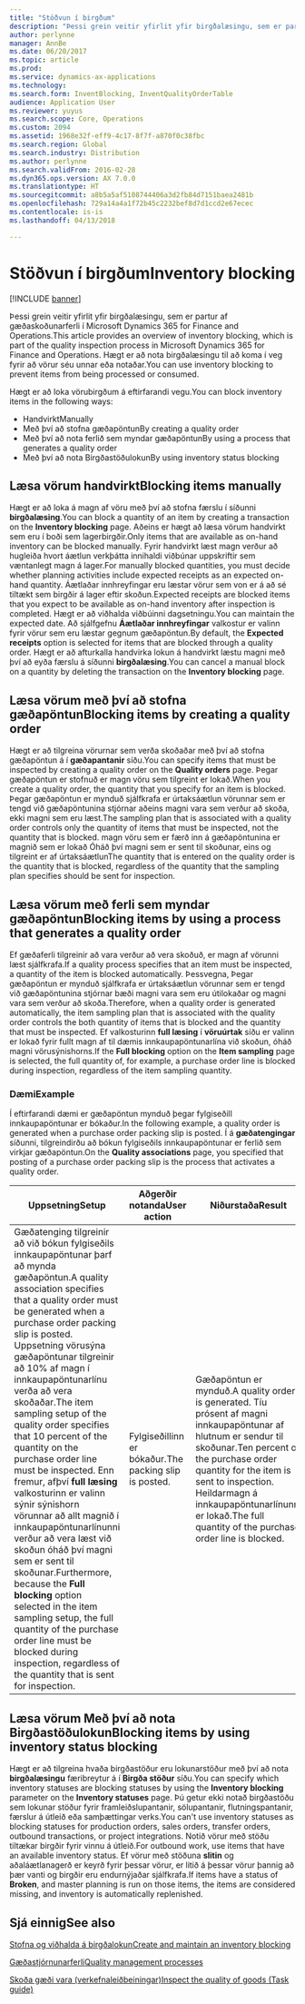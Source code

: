```yaml
---
title: "Stöðvun í birgðum"
description: "Þessi grein veitir yfirlit yfir birgðalæsingu, sem er partur af gæðaskoðunarferli í Microsoft Dynamics 365 for Finance and Operations. Hægt er að nota birgðalæsingu til að koma í veg fyrir að vörur séu unnar eða notaðar."
author: perlynne
manager: AnnBe
ms.date: 06/20/2017
ms.topic: article
ms.prod: 
ms.service: dynamics-ax-applications
ms.technology: 
ms.search.form: InventBlocking, InventQualityOrderTable
audience: Application User
ms.reviewer: yuyus
ms.search.scope: Core, Operations
ms.custom: 2094
ms.assetid: 1968e32f-eff9-4c17-8f7f-a870f0c38fbc
ms.search.region: Global
ms.search.industry: Distribution
ms.author: perlynne
ms.search.validFrom: 2016-02-28
ms.dyn365.ops.version: AX 7.0.0
ms.translationtype: HT
ms.sourcegitcommit: a8b5a5af5108744406a3d2fb84d7151baea2481b
ms.openlocfilehash: 729a14a4a1f72b45c2232bef8d7d1ccd2e67ecec
ms.contentlocale: is-is
ms.lasthandoff: 04/13/2018

---
```


# <a name="inventory-blocking"></a><span data-ttu-id="98642-104">Stöðvun í birgðum</span><span class="sxs-lookup"><span data-stu-id="98642-104">Inventory blocking</span></span>

[!INCLUDE [banner](../includes/banner.md)]

<span data-ttu-id="98642-105">Þessi grein veitir yfirlit yfir birgðalæsingu, sem er partur af gæðaskoðunarferli í Microsoft Dynamics 365 for Finance and Operations.</span><span class="sxs-lookup"><span data-stu-id="98642-105">This article provides an overview of inventory blocking, which is part of the quality inspection process in Microsoft Dynamics 365 for Finance and Operations.</span></span> <span data-ttu-id="98642-106">Hægt er að nota birgðalæsingu til að koma í veg fyrir að vörur séu unnar eða notaðar.</span><span class="sxs-lookup"><span data-stu-id="98642-106">You can use inventory blocking to prevent items from being processed or consumed.</span></span>

<span data-ttu-id="98642-107">Hægt er að loka vörubirgðum á eftirfarandi vegu.</span><span class="sxs-lookup"><span data-stu-id="98642-107">You can block inventory items in the following ways:</span></span>
-   <span data-ttu-id="98642-108">Handvirkt</span><span class="sxs-lookup"><span data-stu-id="98642-108">Manually</span></span>
-   <span data-ttu-id="98642-109">Með því að stofna gæðapöntun</span><span class="sxs-lookup"><span data-stu-id="98642-109">By creating a quality order</span></span>
-   <span data-ttu-id="98642-110">Með því að nota ferlið sem myndar gæðapöntun</span><span class="sxs-lookup"><span data-stu-id="98642-110">By using a process that generates a quality order</span></span>
-   <span data-ttu-id="98642-111">Með því að nota Birgðastöðulokun</span><span class="sxs-lookup"><span data-stu-id="98642-111">By using inventory status blocking</span></span>

## <a name="blocking-items-manually"></a><span data-ttu-id="98642-112">Læsa vörum handvirkt</span><span class="sxs-lookup"><span data-stu-id="98642-112">Blocking items manually</span></span>
<span data-ttu-id="98642-113">Hægt er að loka á magn af vöru með því að stofna færslu í síðunni **birgðalæsing**.</span><span class="sxs-lookup"><span data-stu-id="98642-113">You can block a quantity of an item by creating a transaction on the **Inventory blocking** page.</span></span> <span data-ttu-id="98642-114">Aðeins er hægt að læsa vörum handvirkt sem eru í boði sem lagerbirgðir.</span><span class="sxs-lookup"><span data-stu-id="98642-114">Only items that are available as on-hand inventory can be blocked manually.</span></span> <span data-ttu-id="98642-115">Fyrir handvirkt læst magn verður að hugleiða hvort áætlun verkþátta innihaldi viðbúnar uppskriftir sem væntanlegt magn á lager.</span><span class="sxs-lookup"><span data-stu-id="98642-115">For manually blocked quantities, you must decide whether planning activities include expected receipts as an expected on-hand quantity.</span></span> <span data-ttu-id="98642-116">Áætlaðar innhreyfingar eru læstar vörur sem von er á að sé tiltækt sem birgðir á lager eftir skoðun.</span><span class="sxs-lookup"><span data-stu-id="98642-116">Expected receipts are blocked items that you expect to be available as on-hand inventory after inspection is completed.</span></span> <span data-ttu-id="98642-117">Hægt er að viðhalda viðbúinni dagsetningu.</span><span class="sxs-lookup"><span data-stu-id="98642-117">You can maintain the expected date.</span></span> <span data-ttu-id="98642-118">Að sjálfgefnu **Áætlaðar innhreyfingar** valkostur er valinn fyrir vörur sem eru læstar gegnum gæðapöntun.</span><span class="sxs-lookup"><span data-stu-id="98642-118">By default, the **Expected receipts** option is selected for items that are blocked through a quality order.</span></span> <span data-ttu-id="98642-119">Hægt er að afturkalla handvirka lokun á handvirkt læstu magni með því að eyða færslu á síðunni **birgðalæsing**.</span><span class="sxs-lookup"><span data-stu-id="98642-119">You can cancel a manual block on a quantity by deleting the transaction on the **Inventory blocking** page.</span></span>

## <a name="blocking-items-by-creating-a-quality-order"></a><span data-ttu-id="98642-120">Læsa vörum með því að stofna gæðapöntun</span><span class="sxs-lookup"><span data-stu-id="98642-120">Blocking items by creating a quality order</span></span>
<span data-ttu-id="98642-121">Hægt er að tilgreina vörurnar sem verða skoðaðar með því að stofna gæðapöntun á í **gæðapantanir** síðu.</span><span class="sxs-lookup"><span data-stu-id="98642-121">You can specify items that must be inspected by creating a quality order on the **Quality orders** page.</span></span> <span data-ttu-id="98642-122">Þegar gæðapöntun er stofnuð er magn vöru sem tilgreint er lokað.</span><span class="sxs-lookup"><span data-stu-id="98642-122">When you create a quality order, the quantity that you specify for an item is blocked.</span></span> <span data-ttu-id="98642-123">Þegar gæðapöntun er mynduð sjálfkrafa er úrtaksáætlun vörunnar sem er tengd við gæðapöntunina stjórnar aðeins magni vara sem verður að skoða, ekki magni sem eru læst.</span><span class="sxs-lookup"><span data-stu-id="98642-123">The sampling plan that is associated with a quality order controls only the quantity of items that must be inspected, not the quantity that is blocked.</span></span> <span data-ttu-id="98642-124">magn vöru sem er færð inn á gæðapöntunina er magnið sem er lokað Óháð því magni sem er sent til skoðunar, eins og tilgreint er af úrtaksáætlun</span><span class="sxs-lookup"><span data-stu-id="98642-124">The quantity that is entered on the quality order is the quantity that is blocked, regardless of the quantity that the sampling plan specifies should be sent for inspection.</span></span>

## <a name="blocking-items-by-using-a-process-that-generates-a-quality-order"></a><span data-ttu-id="98642-125">Læsa vörum með ferli sem myndar gæðapöntun</span><span class="sxs-lookup"><span data-stu-id="98642-125">Blocking items by using a process that generates a quality order</span></span>
<span data-ttu-id="98642-126">Ef gæðaferli tilgreinir að vara verður að vera skoðuð, er magn af vörunni læst sjálfkrafa.</span><span class="sxs-lookup"><span data-stu-id="98642-126">If a quality process specifies that an item must be inspected, a quantity of the item is blocked automatically.</span></span> <span data-ttu-id="98642-127">Þessvegna, Þegar gæðapöntun er mynduð sjálfkrafa er úrtaksáætlun vörunnar sem er tengd við gæðapöntunina stjórnar bæði magni vara sem eru útilokaðar og magni vara sem verður að skoða.</span><span class="sxs-lookup"><span data-stu-id="98642-127">Therefore, when a quality order is generated automatically, the item sampling plan that is associated with the quality order controls the both quantity of items that is blocked and the quantity that must be inspected.</span></span> <span data-ttu-id="98642-128">Ef valkosturinn **full læsing** í **vöruúrtak** síðu er valinn er lokað fyrir fullt magn af til dæmis innkaupapöntunarlína við skoðun, óháð magni vörusýnishorns.</span><span class="sxs-lookup"><span data-stu-id="98642-128">If the **Full blocking** option on the **Item sampling** page is selected, the full quantity of, for example, a purchase order line is blocked during inspection, regardless of the item sampling quantity.</span></span>
### <a name="example"></a><span data-ttu-id="98642-129">Dæmi</span><span class="sxs-lookup"><span data-stu-id="98642-129">Example</span></span>

<span data-ttu-id="98642-130">Í eftirfarandi dæmi er gæðapöntun mynduð þegar fylgiseðill innkaupapöntunar er bókaður.</span><span class="sxs-lookup"><span data-stu-id="98642-130">In the following example, a quality order is generated when a purchase order packing slip is posted.</span></span> <span data-ttu-id="98642-131">Í á **gæðatengingar** síðunni, tilgreindirðu að bókun fylgiseðils innkaupapöntunar er ferlið sem virkjar gæðapöntun.</span><span class="sxs-lookup"><span data-stu-id="98642-131">On the **Quality associations** page, you specified that posting of a purchase order packing slip is the process that activates a quality order.</span></span>

|<span data-ttu-id="98642-132">Uppsetning</span><span class="sxs-lookup"><span data-stu-id="98642-132">Setup</span></span>                                                                     |<span data-ttu-id="98642-133">Aðgerðir notanda</span><span class="sxs-lookup"><span data-stu-id="98642-133">User action</span></span>                 |<span data-ttu-id="98642-134">Niðurstaða</span><span class="sxs-lookup"><span data-stu-id="98642-134">Result</span></span>             |
|--------------------------------------------------------------------------|----------------------------|-------------------|
| <span data-ttu-id="98642-135">Gæðatenging tilgreinir að við bókun fylgiseðils innkaupapöntunar þarf að mynda gæðapöntun.</span><span class="sxs-lookup"><span data-stu-id="98642-135">A quality association specifies that a quality order must be generated when a purchase order packing slip is posted.</span></span> <span data-ttu-id="98642-136">Uppsetning vörusýna gæðapöntunar tilgreinir að 10% af magn í innkaupapöntunarlínu verða að vera skoðaðar.</span><span class="sxs-lookup"><span data-stu-id="98642-136">The item sampling setup of the quality order specifies that 10 percent of the quantity on the purchase order line must be inspected.</span></span> <span data-ttu-id="98642-137">Enn fremur, afþví **full læsing** valkosturinn er valinn sýnir sýnishorn vörunnar að allt magnið í innkaupapöntunarlínunni verður að vera læst við skoðun óháð því magni sem er sent til skoðunar.</span><span class="sxs-lookup"><span data-stu-id="98642-137">Furthermore, because the **Full blocking** option selected in the item sampling setup, the full quantity of the purchase order line must be blocked during inspection, regardless of the quantity that is sent for inspection.</span></span> | <span data-ttu-id="98642-138">Fylgiseðillinn er bókaður.</span><span class="sxs-lookup"><span data-stu-id="98642-138">The packing slip is posted.</span></span> | <span data-ttu-id="98642-139">Gæðapöntun er mynduð.</span><span class="sxs-lookup"><span data-stu-id="98642-139">A quality order is generated.</span></span> <span data-ttu-id="98642-140">Tíu prósent af magni innkaupapöntunar af hlutnum er sendur til skoðunar.</span><span class="sxs-lookup"><span data-stu-id="98642-140">Ten percent of the purchase order quantity for the item is sent to inspection.</span></span> <span data-ttu-id="98642-141">Heildarmagn á innkaupapöntunarlínunni er lokað.</span><span class="sxs-lookup"><span data-stu-id="98642-141">The full quantity of the purchase order line is blocked.</span></span> |

## <a name="blocking-items-by-using-inventory-status-blocking"></a><span data-ttu-id="98642-142">Læsa vörum Með því að nota Birgðastöðulokun</span><span class="sxs-lookup"><span data-stu-id="98642-142">Blocking items by using inventory status blocking</span></span>
<span data-ttu-id="98642-143">Hægt er að tilgreina hvaða birgðastöður eru lokunarstöður með því að nota **birgðalæsingu** færibreytur á í **Birgða stöður** síðu.</span><span class="sxs-lookup"><span data-stu-id="98642-143">You can specify which inventory statuses are blocking statuses by using the **Inventory blocking** parameter on the **Inventory statuses** page.</span></span> <span data-ttu-id="98642-144">Þú getur ekki notað birgðastöðu sem lokunar stöður fyrir framleiðslupantanir, sölupantanir, flutningspantanir, færslur á útleið eða samþættingar verks.</span><span class="sxs-lookup"><span data-stu-id="98642-144">You can't use inventory statuses as blocking statuses for production orders, sales orders, transfer orders, outbound transactions, or project integrations.</span></span> <span data-ttu-id="98642-145">Notið vörur með stöðu tiltækar birgðir fyrir vinnu á útleið.</span><span class="sxs-lookup"><span data-stu-id="98642-145">For outbound work, use items that have an available inventory status.</span></span> <span data-ttu-id="98642-146">Ef vörur með stöðuna **slitin** og aðaláætlanagerð er keyrð fyrir þessar vörur, er litið á þessar vörur þannig að þær vanti og birgðir eru endurnýjaðar sjálfkrafa.</span><span class="sxs-lookup"><span data-stu-id="98642-146">If items have a status of **Broken**, and master planning is run on those items, the items are considered missing, and inventory is automatically replenished.</span></span>



<a name="see-also"></a><span data-ttu-id="98642-147">Sjá einnig</span><span class="sxs-lookup"><span data-stu-id="98642-147">See also</span></span>
--------

[<span data-ttu-id="98642-148">Stofna og viðhalda á birgðalokun</span><span class="sxs-lookup"><span data-stu-id="98642-148">Create and maintain an inventory blocking</span></span>](tasks/create-maintain-inventory-blocking.md)

[<span data-ttu-id="98642-149">Gæðastjórnunarferli</span><span class="sxs-lookup"><span data-stu-id="98642-149">Quality management processes</span></span>](quality-management-processes.md)

[<span data-ttu-id="98642-150">Skoða gæði vara (verkefnaleiðbeiningar)</span><span class="sxs-lookup"><span data-stu-id="98642-150">Inspect the quality of goods (Task guide)</span></span>](tasks/inspect-quality-goods.md)

